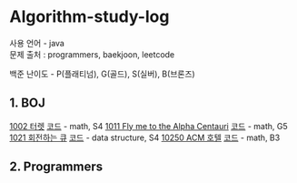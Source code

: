 # Algorithm-study-log
사용 언어 - java   
문제 출처 : programmers, baekjoon, leetcode  
  
백준 난이도 - P(플래티넘), G(골드), S(실버), B(브론즈)

## 1. BOJ
[1002 터렛](https://www.acmicpc.net/problem/1002) [코드](https://github.com/mataeLee/Algorithm-study/blob/master/BOJ/BOJ_1002.java) - math, S4
[1011 Fly me to the Alpha Centauri](https://www.acmicpc.net/problem/1011) [코드](https://github.com/mataeLee/Algorithm-study/blob/master/BOJ/BOJ_1011.java) - math, G5
[1021 회전하는 큐](https://www.acmicpc.net/problem/1021) [코드](https://github.com/mataeLee/Algorithm-study/blob/master/BOJ/BOJ_1021.java) - data structure, S4
[10250 ACM 호텔](https://www.acmicpc.net/problem/10250) [코드](https://github.com/mataeLee/Algorithm-study/blob/master/BOJ/BOJ_10250.java) - math, B3



## 2. Programmers
